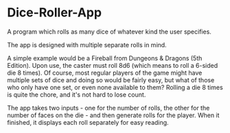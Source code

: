 # Dice-Roller-App
A program which rolls as many dice of whatever kind the user specifies.

The app is designed with multiple separate rolls in mind.

A simple example would be a Fireball from Dungeons & Dragons (5th Edition).
Upon use, the caster must roll 8d6 (which means to roll a 6-sided die 8
times). Of course, most regular players of the game might have multiple
sets of dice and doing so would be fairly easy, but what of those who only
have one set, or even none available to them? Rolling a die 8 times is
quite the chore, and it's not hard to lose count.

The app takes two inputs - one for the number of rolls, the other for the
number of faces on the die - and then generate rolls for the player. When
it finished, it displays each roll separately for easy reading.
